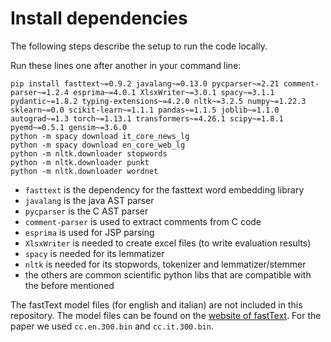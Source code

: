 # Install dependencies

The following steps describe the setup to run the code locally.

Run these lines one after another in your command line:
```
pip install fasttext~=0.9.2 javalang~=0.13.0 pycparser~=2.21 comment-parser~=1.2.4 esprima~=4.0.1 XlsxWriter~=3.0.1 spacy~=3.1.1 pydantic~=1.8.2 typing-extensions~=4.2.0 nltk~=3.2.5 numpy~=1.22.3 sklearn~=0.0 scikit-learn~=1.1.1 pandas~=1.1.5 joblib~=1.1.0 autograd~=1.3 torch~=1.13.1 transformers~=4.26.1 scipy~=1.8.1 pyemd~=0.5.1 gensim~=3.6.0
python -m spacy download it_core_news_lg
python -m spacy download en_core_web_lg
python -m nltk.downloader stopwords
python -m nltk.downloader punkt
python -m nltk.downloader wordnet
```    
* `fasttext` is the dependency for the fasttext word embedding library
* `javalang` is the java AST parser
* `pycparser` is the C AST parser
* `comment-parser` is used to extract comments from C code
* `esprima` is used for JSP parsing
* `XlsxWriter` is needed to create excel files (to write evaluation results)
* `spacy` is needed for its lemmatizer
* `nltk` is needed for its stopwords, tokenizer and lemmatizer/stemmer
* the others are common scientific python libs that are compatible with the before mentioned

The fastText model files (for english and italian) are not included in this repository. The model files can be found on the [website of fastText](https://fasttext.cc/docs/en/crawl-vectors.html). For the paper we used `cc.en.300.bin` and `cc.it.300.bin`.
